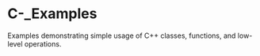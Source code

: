 # C-_Examples
Examples demonstrating simple usage of C++ classes, functions, and low-level operations.
